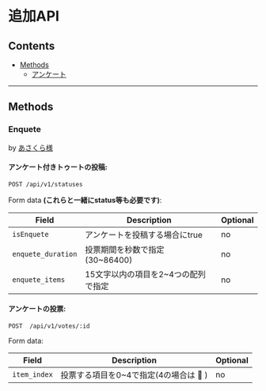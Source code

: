 追加API
============

## Contents

- [Methods](#methods)
  - [アンケート](#enquete)
  
___

## Methods

### Enquete
by [あさくら様](https://knzk.me/@asakura_dev)

#### アンケート付きトゥートの投稿:

    POST /api/v1/statuses
    
Form data **(これらと一緒にstatus等も必要です)**:

| Field             | Description                                                              | Optional   |
| ----------------- | ------------------------------------------------------------------------ | ---------- |
| `isEnquete`       | アンケートを投稿する場合にtrue                                             | no         |
| `enquete_duration`| 投票期間を秒数で指定 (30~86400)                                            | no         |
| `enquete_items`   | 15文字以内の項目を2~4つの配列で指定                                         | no         |

#### アンケートの投票:

    POST  /api/v1/votes/:id
    
Form data:

| Field             | Description                                                              | Optional   |
| ----------------- | ------------------------------------------------------------------------ | ---------- |
| `item_index`      | 投票する項目を0~4で指定(4の場合は :thinking: )                             | no         |
